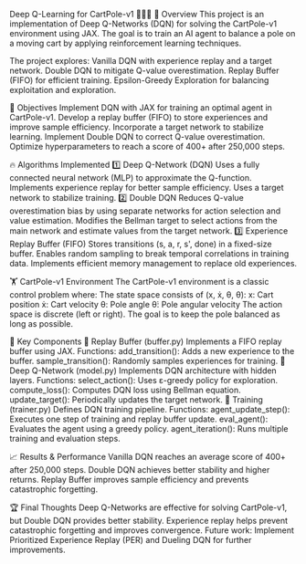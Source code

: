 Deep Q-Learning for CartPole-v1 🏋️‍♂️🎯
📌 Overview
This project is an implementation of Deep Q-Networks (DQN) for solving the CartPole-v1 environment using JAX. The goal is to train an AI agent to balance a pole on a moving cart by applying reinforcement learning techniques.

The project explores:
Vanilla DQN with experience replay and a target network.
Double DQN to mitigate Q-value overestimation.
Replay Buffer (FIFO) for efficient training.
Epsilon-Greedy Exploration for balancing exploitation and exploration.

🎯 Objectives
Implement DQN with JAX for training an optimal agent in CartPole-v1.
Develop a replay buffer (FIFO) to store experiences and improve sample efficiency.
Incorporate a target network to stabilize learning.
Implement Double DQN to correct Q-value overestimation.
Optimize hyperparameters to reach a score of 400+ after 250,000 steps.

🔥 Algorithms Implemented
1️⃣ Deep Q-Network (DQN)
Uses a fully connected neural network (MLP) to approximate the Q-function.
Implements experience replay for better sample efficiency.
Uses a target network to stabilize training.
2️⃣ Double DQN
Reduces Q-value overestimation bias by using separate networks for action selection and value estimation.
Modifies the Bellman target to select actions from the main network and estimate values from the target network.
3️⃣ Experience Replay Buffer (FIFO)
Stores transitions (s, a, r, s', done) in a fixed-size buffer.
Enables random sampling to break temporal correlations in training data.
Implements efficient memory management to replace old experiences.

🏋️ CartPole-v1 Environment
The CartPole-v1 environment is a classic control problem where:
The state space consists of (x, ẋ, θ, θ̇):
x: Cart position
ẋ: Cart velocity
θ: Pole angle
θ̇: Pole angular velocity
The action space is discrete (left or right).
The goal is to keep the pole balanced as long as possible.

🧠 Key Components
📌 Replay Buffer (buffer.py)
Implements a FIFO replay buffer using JAX.
Functions:
add_transition(): Adds a new experience to the buffer.
sample_transition(): Randomly samples experiences for training.
📌 Deep Q-Network (model.py)
Implements DQN architecture with hidden layers.
Functions:
select_action(): Uses ε-greedy policy for exploration.
compute_loss(): Computes DQN loss using Bellman equation.
update_target(): Periodically updates the target network.
📌 Training (trainer.py)
Defines DQN training pipeline.
Functions:
agent_update_step(): Executes one step of training and replay buffer update.
eval_agent(): Evaluates the agent using a greedy policy.
agent_iteration(): Runs multiple training and evaluation steps.

📈 Results & Performance
Vanilla DQN reaches an average score of 400+ after 250,000 steps.
Double DQN achieves better stability and higher returns.
Replay Buffer improves sample efficiency and prevents catastrophic forgetting.

🏆 Final Thoughts
Deep Q-Networks are effective for solving CartPole-v1, but Double DQN provides better stability.
Experience replay helps prevent catastrophic forgetting and improves convergence.
Future work: Implement Prioritized Experience Replay (PER) and Dueling DQN for further improvements.
